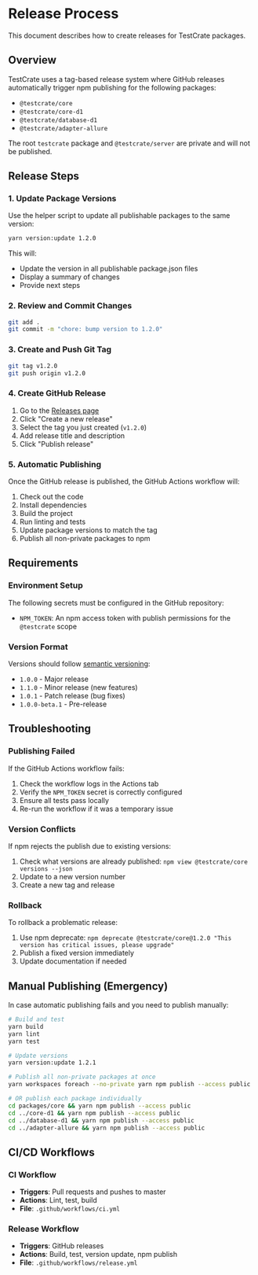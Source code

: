 # Release Process

This document describes how to create releases for TestCrate packages.

## Overview

TestCrate uses a tag-based release system where GitHub releases automatically trigger npm publishing for the following packages:

- `@testcrate/core`
- `@testcrate/core-d1`
- `@testcrate/database-d1`
- `@testcrate/adapter-allure`

The root `testcrate` package and `@testcrate/server` are private and will not be published.

## Release Steps

### 1. Update Package Versions

Use the helper script to update all publishable packages to the same version:

```bash
yarn version:update 1.2.0
```

This will:
- Update the version in all publishable package.json files
- Display a summary of changes
- Provide next steps

### 2. Review and Commit Changes

```bash
git add .
git commit -m "chore: bump version to 1.2.0"
```

### 3. Create and Push Git Tag

```bash
git tag v1.2.0
git push origin v1.2.0
```

### 4. Create GitHub Release

1. Go to the [Releases page](https://github.com/wix-incubator/testcrate/releases)
2. Click "Create a new release"
3. Select the tag you just created (`v1.2.0`)
4. Add release title and description
5. Click "Publish release"

### 5. Automatic Publishing

Once the GitHub release is published, the GitHub Actions workflow will:

1. Check out the code
2. Install dependencies
3. Build the project
4. Run linting and tests
5. Update package versions to match the tag
6. Publish all non-private packages to npm

## Requirements

### Environment Setup

The following secrets must be configured in the GitHub repository:

- `NPM_TOKEN`: An npm access token with publish permissions for the `@testcrate` scope

### Version Format

Versions should follow [semantic versioning](https://semver.org/):
- `1.0.0` - Major release
- `1.1.0` - Minor release (new features)
- `1.0.1` - Patch release (bug fixes)
- `1.0.0-beta.1` - Pre-release

## Troubleshooting

### Publishing Failed

If the GitHub Actions workflow fails:

1. Check the workflow logs in the Actions tab
2. Verify the `NPM_TOKEN` secret is correctly configured
3. Ensure all tests pass locally
4. Re-run the workflow if it was a temporary issue

### Version Conflicts

If npm rejects the publish due to existing versions:

1. Check what versions are already published: `npm view @testcrate/core versions --json`
2. Update to a new version number
3. Create a new tag and release

### Rollback

To rollback a problematic release:

1. Use npm deprecate: `npm deprecate @testcrate/core@1.2.0 "This version has critical issues, please upgrade"`
2. Publish a fixed version immediately
3. Update documentation if needed

## Manual Publishing (Emergency)

In case automatic publishing fails and you need to publish manually:

```bash
# Build and test
yarn build
yarn lint
yarn test

# Update versions
yarn version:update 1.2.1

# Publish all non-private packages at once
yarn workspaces foreach --no-private yarn npm publish --access public

# OR publish each package individually
cd packages/core && yarn npm publish --access public
cd ../core-d1 && yarn npm publish --access public
cd ../database-d1 && yarn npm publish --access public
cd ../adapter-allure && yarn npm publish --access public
```

## CI/CD Workflows

### CI Workflow
- **Triggers**: Pull requests and pushes to master
- **Actions**: Lint, test, build
- **File**: `.github/workflows/ci.yml`

### Release Workflow
- **Triggers**: GitHub releases
- **Actions**: Build, test, version update, npm publish
- **File**: `.github/workflows/release.yml`
